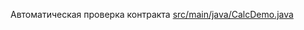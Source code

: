 <!-- doc.py -->
Автоматическая проверка контракта
[src/main/java/CalcDemo.java](src/main/java/CalcDemo.java)

